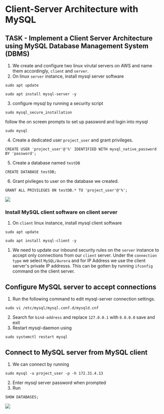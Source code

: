 # Client-Server Architecture with MySQL
## TASK - Implement a Client Server Architecture using MySQL Database Management System (DBMS)
1. We create and configure two linux virutal servers on AWS and name them accordingly, ``client`` and ``server``.
1. On linux ``server`` instance, install mysql server software
```
sudo apt update
```
```
sudo apt install mysql-server -y
```
3. configure mysql by running a security script 
```
sudo mysql_secure_installation
```
follow the on screen prompts to set up password and login into mysql 
```
sudo mysql
```
4. Create a dedicated user ``project_user`` and grant privileges. 
```
CREATE USER 'project_user'@'%' IDENTIFIED WITH mysql_native_password BY 'password';
```
5. Create a database named ``testDB``
```
CREATE DATABASE testDB;
```
6. Grant pivileges to user on the database we created.
```
GRANT ALL PRIVILEGES ON testDB.* TO 'project_user'@'%';
```
![](https://user-images.githubusercontent.com/18899718/117294314-1cd42980-ae38-11eb-9795-e374c8b68414.png)

### Install MySQL client software on client server

1. On ``client`` linux instance, install mysql client software
```
sudo apt update
```
```
sudo apt install mysql-client -y
```

1. We need to update our inbound security rules on the ``server`` instance to accept only connections from our ``client`` server. Under the ``connection type`` we select ``MySQL/Aurora`` and for IP Address we use the client server's private IP addresss. This can be gotten by running ``ifconfig`` command on the client server. 

## Configure MySQL server to accept connections
1. Run the following command to edit mysql-server connection settings. 
```
sudo vi /etc/mysql/mysql.conf.d/mysqld.cnf 
```
2. Search for ``bind-address`` and replace ``127.0.0.1`` with ``0.0.0.0``
save and exit
3. Restart mysql-daemon using 
```
sudo systemctl restart mysql
```
## Connect to MySQL server from MySQL client
1. We can connect by running 
```
sudo mysql -u project_user -p -h 172.31.4.13
```
2. Enter mysql server password when prompted
1. Run 
```
SHOW DATABASES;
```
![](https://user-images.githubusercontent.com/18899718/117300162-e51cb000-ae3e-11eb-8ed1-5a2d8cf113de.png)